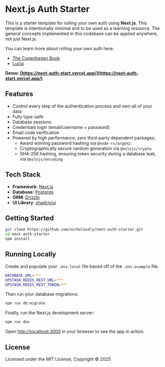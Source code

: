 # Next.js Auth Starter

This is a starter template for rolling your own auth using **Next.js**. This template is intentionally minimal and to be used as a learning resource. The general concepts implemented in this codebase can be applied anywhere, not just Next.js.

You can learn more about rolling your own auth here:

- [The Copenhagen Book](https://thecopenhagenbook.com/)
- [Lucia](https://lucia-auth.com/)

**Demo: [https://next-auth-start.vercel.app/](https://next-auth-start.vercel.app/)**

## Features

- Control every step of the authentication process and own all of your data
- Fully type-safe
- Database sessions
- Credentials login (email/username + password)
- Email code verification
- Powered by high performance, zero third-party dependent packages:
  - Award winning password hashing via `@node-rs/argon2`
  - Cryptographically secure random generation via `@oslojs/crypto`
  - SHA-256 hashing, ensuring token security during a database leak, via `@oslojs/encoding`

## Tech Stack

- **Framework**: [Next.js](https://nextjs.org/)
- **Database**: [Postgres](https://www.postgresql.org/)
- **ORM**: [Drizzle](https://orm.drizzle.team/)
- **UI Library**: [shadcn/ui](https://ui.shadcn.com/)

## Getting Started

```bash
git clone https://github.com/nicholasdly/next-auth-starter.git
cd next-auth-starter
npm install
```

## Running Locally

Create and populate your `.env.local` file based off of the `.env.example` file.

```bash
DATABASE_URL=***
UPSTASH_REDIS_REST_URL=***
UPSTASH_REDIS_REST_TOKEN=***
```

Then run your database migrations:

```bash
npm run db:migrate
```

Finally, run the Next.js development server:

```bash
npm run dev
```

Open [http://localhost:3000](http://localhost:3000) in your browser to see the app in action.

## License

Licensed under the MIT License, Copyright © 2025
